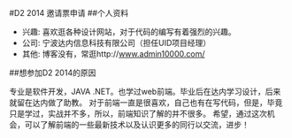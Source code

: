 #D2 2014 邀请票申请
##个人资料

* 兴趣: 喜欢逛各种设计网站，对于代码的编写有着强烈的兴趣。
* 公司: 宁波达内信息科技有限公司（担任UID项目经理）
* 其他: 博客没有，常逛http://www.admin10000.com/


##想参加D2 2014的原因

 专业是软件开发，JAVA .NET。也学过web前端。毕业后在达内学习设计，后来就留在达内做了助教。
 对于前端一直是很喜欢，自己也有在写代码，但是，毕竟只是学过，实战并不多，所以，前端知识了解的并不很多。
 希望，通过这次机会，可以了解前端的一些最新技术以及认识更多的同行以交流，进步！
